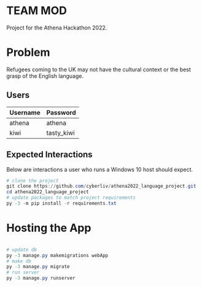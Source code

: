 # TEAM MOD #
Project for the Athena Hackathon 2022.
# Problem #
Refugees coming to the UK may not have the cultural context or the best grasp of the English language.

## Users ##

| Username | Password |
| --- | --- |
| athena | athena |
| kiwi | tasty_kiwi |

## Expected Interactions ##
Below are interactions a user who runs a Windows 10 host should expect.
```powershell
# clone the project
git clone https://github.com/cyberliv/athena2022_language_project.git
cd athena2022_language_project
# update packages to match project requirements
py -3 -m pip install -r requirements.txt
```


# Hosting the App #
```powershell

# update db
py -3 manage.py makemigrations webApp
# make db
py -3 manage.py migrate
# run server
py -3 manage.py runserver
```